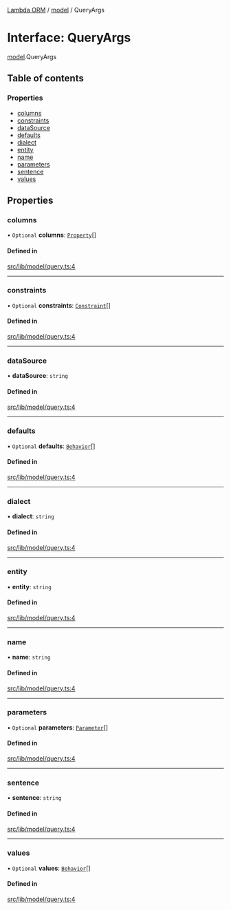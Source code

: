 [Lambda ORM](../README.md) / [model](../modules/model.md) / QueryArgs

# Interface: QueryArgs

[model](../modules/model.md).QueryArgs

## Table of contents

### Properties

- [columns](model.QueryArgs.md#columns)
- [constraints](model.QueryArgs.md#constraints)
- [dataSource](model.QueryArgs.md#datasource)
- [defaults](model.QueryArgs.md#defaults)
- [dialect](model.QueryArgs.md#dialect)
- [entity](model.QueryArgs.md#entity)
- [name](model.QueryArgs.md#name)
- [parameters](model.QueryArgs.md#parameters)
- [sentence](model.QueryArgs.md#sentence)
- [values](model.QueryArgs.md#values)

## Properties

### columns

• `Optional` **columns**: [`Property`](model.Property.md)[]

#### Defined in

[src/lib/model/query.ts:4](https://github.com/FlavioLionelRita/lambdaorm/blob/7350fa3/src/lib/model/query.ts#L4)

___

### constraints

• `Optional` **constraints**: [`Constraint`](model.Constraint.md)[]

#### Defined in

[src/lib/model/query.ts:4](https://github.com/FlavioLionelRita/lambdaorm/blob/7350fa3/src/lib/model/query.ts#L4)

___

### dataSource

• **dataSource**: `string`

#### Defined in

[src/lib/model/query.ts:4](https://github.com/FlavioLionelRita/lambdaorm/blob/7350fa3/src/lib/model/query.ts#L4)

___

### defaults

• `Optional` **defaults**: [`Behavior`](model.Behavior.md)[]

#### Defined in

[src/lib/model/query.ts:4](https://github.com/FlavioLionelRita/lambdaorm/blob/7350fa3/src/lib/model/query.ts#L4)

___

### dialect

• **dialect**: `string`

#### Defined in

[src/lib/model/query.ts:4](https://github.com/FlavioLionelRita/lambdaorm/blob/7350fa3/src/lib/model/query.ts#L4)

___

### entity

• **entity**: `string`

#### Defined in

[src/lib/model/query.ts:4](https://github.com/FlavioLionelRita/lambdaorm/blob/7350fa3/src/lib/model/query.ts#L4)

___

### name

• **name**: `string`

#### Defined in

[src/lib/model/query.ts:4](https://github.com/FlavioLionelRita/lambdaorm/blob/7350fa3/src/lib/model/query.ts#L4)

___

### parameters

• `Optional` **parameters**: [`Parameter`](model.Parameter.md)[]

#### Defined in

[src/lib/model/query.ts:4](https://github.com/FlavioLionelRita/lambdaorm/blob/7350fa3/src/lib/model/query.ts#L4)

___

### sentence

• **sentence**: `string`

#### Defined in

[src/lib/model/query.ts:4](https://github.com/FlavioLionelRita/lambdaorm/blob/7350fa3/src/lib/model/query.ts#L4)

___

### values

• `Optional` **values**: [`Behavior`](model.Behavior.md)[]

#### Defined in

[src/lib/model/query.ts:4](https://github.com/FlavioLionelRita/lambdaorm/blob/7350fa3/src/lib/model/query.ts#L4)
